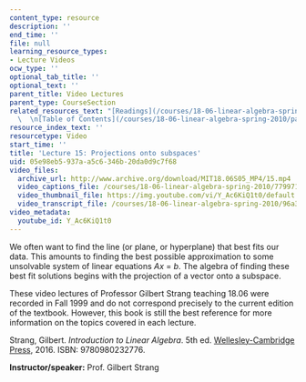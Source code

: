 ```yaml
---
content_type: resource
description: ''
end_time: ''
file: null
learning_resource_types:
- Lecture Videos
ocw_type: ''
optional_tab_title: ''
optional_text: ''
parent_title: Video Lectures
parent_type: CourseSection
related_resources_text: "[Readings](/courses/18-06-linear-algebra-spring-2010/pages/readings)\
  \  \n[Table of Contents](/courses/18-06-linear-algebra-spring-2010/pages/readings#Table_of_Contents)"
resource_index_text: ''
resourcetype: Video
start_time: ''
title: 'Lecture 15: Projections onto subspaces'
uid: 05e98eb5-937a-a5c6-346b-20da0d9c7f68
video_files:
  archive_url: http://www.archive.org/download/MIT18.06S05_MP4/15.mp4
  video_captions_file: /courses/18-06-linear-algebra-spring-2010/77997176bfd25617ae5332c3791b2018_Y_Ac6KiQ1t0.vtt
  video_thumbnail_file: https://img.youtube.com/vi/Y_Ac6KiQ1t0/default.jpg
  video_transcript_file: /courses/18-06-linear-algebra-spring-2010/96a31504ec5d489d84113320b593eb0d_Y_Ac6KiQ1t0.pdf
video_metadata:
  youtube_id: Y_Ac6KiQ1t0
---
```


We often want to find the line (or plane, or hyperplane) that best fits our data. This amounts to finding the best possible approximation to some unsolvable system of linear equations _Ax_ = _b_. The algebra of finding these best fit solutions begins with the projection of a vector onto a subspace.

These video lectures of Professor Gilbert Strang teaching 18.06 were recorded in Fall 1999 and do not correspond precisely to the current edition of the textbook. However, this book is still the best reference for more information on the topics covered in each lecture.

Strang, Gilbert. _Introduction to Linear Algebra_. 5th ed. [Wellesley-Cambridge Press](http://www.wellesleycambridge.com/), 2016. ISBN: 9780980232776.

**Instructor/speaker:** Prof. Gilbert Strang



